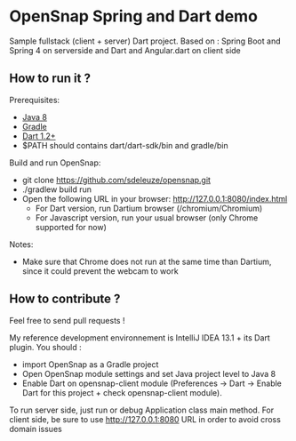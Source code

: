 # OpenSnap Spring and Dart demo

Sample fullstack (client + server) Dart project.
Based on : Spring Boot and Spring 4 on serverside and Dart and Angular.dart on client side

## How to run it ?

Prerequisites:
* [Java 8](https://jdk8.java.net/download.html)
* [Gradle](http://www.gradle.org/)
* [Dart 1.2+](https://www.dartlang.org/)
* $PATH should contains dart/dart-sdk/bin and gradle/bin

Build and run OpenSnap:
* git clone https://github.com/sdeleuze/opensnap.git
* ./gradlew build run
* Open the following URL in your browser: http://127.0.0.1:8080/index.html
	* For Dart version, run Dartium browser (<dart-sdk>/chromium/Chromium)
	* For Javascript version, run your usual browser (only Chrome supported for now)

Notes:
* Make sure that Chrome does not run at the same time than Dartium, since it could prevent the webcam to work

## How to contribute ?

Feel free to send pull requests !

My reference development environnement is IntelliJ IDEA 13.1 + its Dart plugin.
You should :
 * import OpenSnap as a Gradle project
 * Open OpenSnap module settings and set Java project level to Java 8
 * Enable Dart on opensnap-client module (Preferences -> Dart -> Enable Dart for this project + check opensnap-client module).

To run server side, just run or debug Application class main method.
For client side, be sure to use http://127.0.0.1:8080 URL in order to avoid cross domain issues